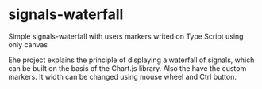# signals-waterfall
Simple signals-waterfall with users markers writed on Type Script using only canvas

Еhe project explains the principle of displaying a waterfall of signals, which can be built on the basis of the Chart.js library. Also the have the custom markers. It width can be changed using mouse wheel and Ctrl button.
